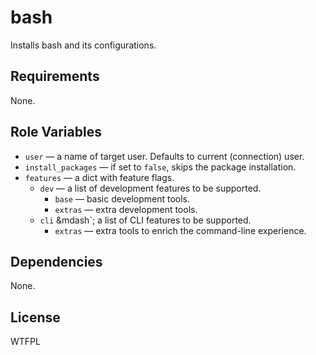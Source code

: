 bash
====

Installs bash and its configurations.

Requirements
------------

None.

Role Variables
--------------

* `user` &mdash; a name of target user. Defaults to current (connection) user.
* `install_packages` &mdash; if set to `false`, skips the package installation.
* `features` &mdash; a dict with feature flags.
    * `dev` &mdash; a list of development features to be supported.
        * `base` &mdash; basic development tools.
        * `extras` &mdash; extra development tools.
    * `cli` &mdash`; a list of CLI features to be supported.
        * `extras` &mdash; extra tools to enrich the command-line experience.

Dependencies
------------

None.

License
-------

WTFPL

